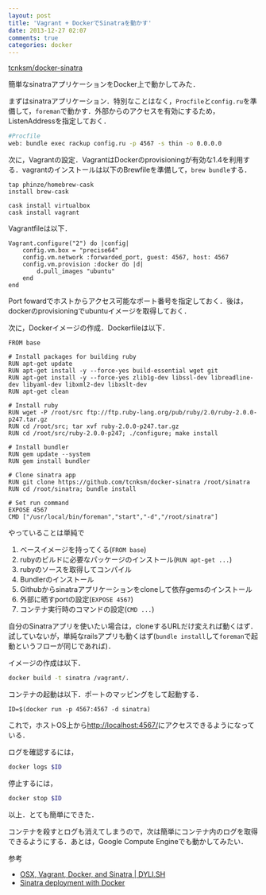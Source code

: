 ```yaml
---
layout: post
title: 'Vagrant + DockerでSinatraを動かす'
date: 2013-12-27 02:07
comments: true
categories: docker
---
```


[tcnksm/docker-sinatra](https://github.com/tcnksm/docker-sinatra)

簡単なsinatraアプリケーションをDocker上で動かしてみた．

まずはsinatraアプリケーション．特別なことはなく，`Procfile`と`config.ru`を準備して，`foreman`で動かす．外部からのアクセスを有効にするため，ListenAddressを指定しておく．

```bash
#Procfile
web: bundle exec rackup config.ru -p 4567 -s thin -o 0.0.0.0
```

次に，Vagrantの設定．VagrantはDockerのprovisioningが有効な1.4を利用する．vagrantのインストールは以下のBrewfileを準備して，`brew bundle`する．

```
tap phinze/homebrew-cask
install brew-cask

cask install virtualbox
cask install vagrant
```

Vagrantfileは以下．

```
Vagrant.configure("2") do |config|
    config.vm.box = "precise64"
    config.vm.network :forwarded_port, guest: 4567, host: 4567
    config.vm.provision :docker do |d|
        d.pull_images "ubuntu"
    end
end
```

Port fowardでホストからアクセス可能なポート番号を指定しておく．後は，dockerのprovisioningでubuntuイメージを取得しておく．

次に，Dockerイメージの作成．Dockerfileは以下．

```
FROM base

# Install packages for building ruby
RUN apt-get update
RUN apt-get install -y --force-yes build-essential wget git
RUN apt-get install -y --force-yes zlib1g-dev libssl-dev libreadline-dev libyaml-dev libxml2-dev libxslt-dev
RUN apt-get clean

# Install ruby
RUN wget -P /root/src ftp://ftp.ruby-lang.org/pub/ruby/2.0/ruby-2.0.0-p247.tar.gz
RUN cd /root/src; tar xvf ruby-2.0.0-p247.tar.gz
RUN cd /root/src/ruby-2.0.0-p247; ./configure; make install

# Install bundler
RUN gem update --system
RUN gem install bundler

# Clone sinatra app 
RUN git clone https://github.com/tcnksm/docker-sinatra /root/sinatra
RUN cd /root/sinatra; bundle install

# Set run command
EXPOSE 4567
CMD ["/usr/local/bin/foreman","start","-d","/root/sinatra"]
```

やっていることは単純で

1. ベースイメージを持ってくる(`FROM base`)
1. rubyのビルドに必要なパッケージのインストール(`RUN apt-get ...`)
1. rubyのソースを取得してコンパイル
1. Bundlerのインストール
1. Githubからsinatraアプリケーションをcloneして依存gemsのインストール
1. 外部に晒すportの設定(`EXPOSE 4567`)
1. コンテナ実行時のコマンドの設定(`CMD ...`)

自分のSinatraアプリを使いたい場合は，cloneするURLだけ変えれば動くはず．試していないが，単純なrailsアプリも動くはず(`bundle install`して`foreman`で起動というフローが同じであれば)．

イメージの作成は以下．

```bash
docker build -t sinatra /vagrant/.
```

コンテナの起動は以下．ポートのマッピングをして起動する．

```
ID=$(docker run -p 4567:4567 -d sinatra)
```

これで，ホストOS上から[http://localhost:4567/](http://localhost:4567/)にアクセスできるようになっている．

ログを確認するには，

```bash
docker logs $ID
```

停止するには，

```bash
docker stop $ID
```

以上．とても簡単にできた．

コンテナを殺すとログも消えてしまうので，次は簡単にコンテナ内のログを取得できるようにする．あとは，Google Compute Engineでも動かしてみたい．

参考

- [OSX, Vagrant, Docker, and Sinatra | DYLI.SH](http://dyli.sh/2013/08/23/OSX-Vagrant-Docker-Sinatra.html)
- [Sinatra deployment with Docker](http://haanto.com/sinatra-deployment-with-docker/)
